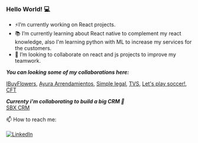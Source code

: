 ### Hello World! :computer:

- ⚡I’m currently working on React projects.
- :books: I’m currently learning about React native to complement my react knowledge, also I'm learning python with ML to increase my services for the customers.
- :muscle: I’m looking to collaborate on react and js projects to improve my teamwork.

<i> <b>You can looking some of my collaborations here: </b></i>

<a href="https://app.ibuyflowers.com/"> IBuyFlowers</a>, <a href="https://arrendamientosayura.com/#/"> Ayura Arrendamientos</a>, <a href="http://simplelegalapp.co/"> Simple legal</a>, <a href="http://www.terravistastrings.com/"> TVS</a>, <a href="https://www.letsplaysoccer.com/"> Let's play soccer!</a>, <a href="https://rd.floristretaildirect.com/"> CFT</a>

<i> <b>Currenty i'm collaborating to build a big CRM 💪 </b></i><br />
<a href="https://chilco.sbxcrm.com/"> SBX CRM </a>

📫 How to reach me: <br /><br />
<a href="https://www.linkedin.com/in/martin-jose-zuleta-mejia-51601b177/"><img src="https://img.shields.io/badge/LinkedIn--_.svg?style=social&logo=linkedin" alt="LinkedIn"></a>
<!--
**mzuleta6/mzuleta6** is a ✨ _special_ ✨ repository because its `README.md` (this file) appears on your GitHub profile.

Here are some ideas to get you started:
🔭
👋
- 🤔 I’m looking for help with ...
- 💬 Ask me about ...
-  ...
- 😄 Pronouns: ...
- ⚡ Fun fact: ...
-->
